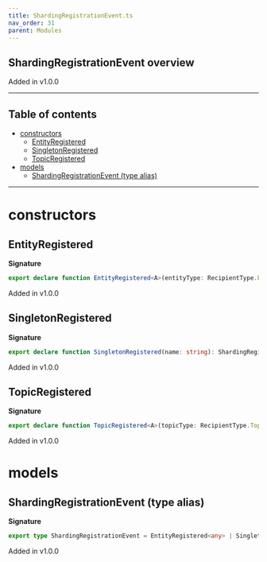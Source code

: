 ```yaml
---
title: ShardingRegistrationEvent.ts
nav_order: 31
parent: Modules
---
```


## ShardingRegistrationEvent overview

Added in v1.0.0

---

<h2 class="text-delta">Table of contents</h2>

- [constructors](#constructors)
  - [EntityRegistered](#entityregistered)
  - [SingletonRegistered](#singletonregistered)
  - [TopicRegistered](#topicregistered)
- [models](#models)
  - [ShardingRegistrationEvent (type alias)](#shardingregistrationevent-type-alias)

---

# constructors

## EntityRegistered

**Signature**

```ts
export declare function EntityRegistered<A>(entityType: RecipientType.EntityType<A>): ShardingRegistrationEvent
```

Added in v1.0.0

## SingletonRegistered

**Signature**

```ts
export declare function SingletonRegistered(name: string): ShardingRegistrationEvent
```

Added in v1.0.0

## TopicRegistered

**Signature**

```ts
export declare function TopicRegistered<A>(topicType: RecipientType.TopicType<A>): ShardingRegistrationEvent
```

Added in v1.0.0

# models

## ShardingRegistrationEvent (type alias)

**Signature**

```ts
export type ShardingRegistrationEvent = EntityRegistered<any> | SingletonRegistered | TopicRegistered<any>
```

Added in v1.0.0
